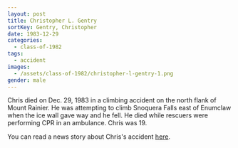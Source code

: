 ```yaml
---
layout: post
title: Christopher L. Gentry
sortKey: Gentry, Christopher
date: 1983-12-29
categories:
  - class-of-1982
tags:
  - accident
images:
  - /assets/class-of-1982/christopher-l-gentry-1.png
gender: male
---
```

Chris died on Dec. 29, 1983 in a climbing accident on the north flank of Mount Rainier. He was attempting to climb Snoquera Falls east of Enumclaw when the ice wall gave way and he fell. He died while rescuers were performing CPR in an ambulance. Chris was 19.

You can read a news story about Chris's accident [here](https://news.google.com/newspapers?nid=1314&dat=19831230&id=F-IRAAAAIBAJ&sjid=5-4DAAAAIBAJ&pg=4857%2C7037490&fbclid=IwAR0SF7F9ogFawjNGrnXHSiAYgB18MgeQ1KcUH90prAqcq8p1XG1r9jdJA8w).